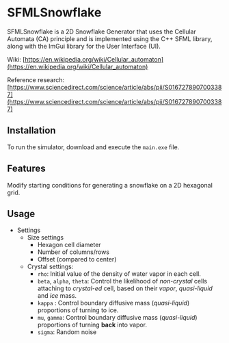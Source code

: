 # SFMLSnowflake

SFMLSnowflake is a 2D Snowflake Generator that uses the Cellular Automata (CA) principle and is implemented using the C++ SFML library, along with the ImGui library for the User Interface (UI).

Wiki: [https://en.wikipedia.org/wiki/Cellular_automaton](https://en.wikipedia.org/wiki/Cellular_automaton)

Reference research: [https://www.sciencedirect.com/science/article/abs/pii/S0167278907003387](https://www.sciencedirect.com/science/article/abs/pii/S0167278907003387)

## Installation

To run the simulator, download and execute the `main.exe` file.

## Features

Modify starting conditions for generating a snowflake on a 2D hexagonal grid.

## Usage
* Settings
	* Size settings
		* Hexagon cell diameter
		* Number of columns/rows
		* Offset (compared to center)
	* Crystal settings:
		* `rho`: Initial value of the density of water vapor in each cell.
		* `beta`, `alpha`, `theta`: Control the likelihood of *non-crystal* cells attaching to *crystal-ed* cell, based on their *vapor*, *quasi-liquid* and *ice* mass.
		* `kappa` : Control boundary diffusive mass (*quasi-liquid*) proportions of turning to ice.
		* `mu`, `gamma`: Control boundary diffusive mass (*quasi-liquid*) proportions of turning **back** into vapor.
		* `sigma`: Random noise
